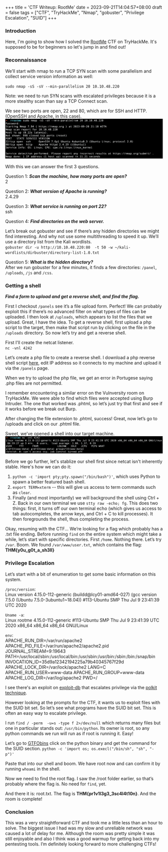 +++
title = 'CTF Writeup: RootMe'
date = 2023-09-21T14:04:57+08:00
draft = false
tags = ["CTF", "TryHackMe", "Nmap", "gobuster", "Privilege Escalation", "SUID"]
+++

### Introduction
Here, I'm going to show how I solved the [RootMe](https://tryhackme.com/room/rrootme) CTF on TryHackMe. It's supposed to be for beginners so let's jump in and find out!


### Reconnaissance
We’ll start with nmap to run a TCP SYN scan with some parallelism and collect service version information as well:

`sudo nmap -sS -sV --min-parallelism 20 10.10.48.220`

Note: we need to run SYN scans with escalated privileges because it is a more stealthy scan than say a TCP Connect scan.

We see two ports are open, 22 and 80, which are for SSH and HTTP. (OpenSSH and Apache, in this case).
![](../post/rootme-pics/nmap%20scan.png)


With this we can answer the first 3 questions.

Question 1:
**_Scan the machine, how many ports are open?_**\
    2

Question 2:
**_What version of Apache is running?_**\
    2.4.29

Question 3:
**_What service is running on port 22?_**\
    ssh

Question 4:
**_Find directories on the web server._**

Let’s break out gobuster and see if there’s any hidden directories we might find interesting. And why not use some multithreading to speed it up. We’ll use a directory list from the Kali wordlists.\
`gobuster dir -u http://10.10.48.220:80  -t 50 -w ~/kali-wordlists/dirbuster/directory-list-1.0.txt`


Question 5:
**_What is the hidden directory?_**\
After we run gobuster for a few minutes, it finds a few directories: `/panel`, `/uploads`, `/js` and `/css`.



### Getting a shell

**_Find a form to upload and get a reverse shell, and find the flag._** 

First I checkout `/panels` see it’s a file upload form. Perfect! We can probably exploit this if there’s no advanced filter on what types of files can be uploaded. I then look at `/uploads`, which appears to list the files that we upload. Great, I have the idea. To get a reverse shell, first upload a php script to the target, then make that script run by clicking on the file in the `/uploads` directory. So now let’s try and get a reverse shell.

First I'll create the netcat listener.\
`nc -vnl 4242`

Let’s create a php file to create a reverse shell. I download a php reverse shell script [here](https://github.com/pentestmonkey/php-reverse-shell/blob/master/php-reverse-shell.php), edit IP address so it connects to my machine and upload it via the `/panels` page. 

When we try to upload the php file, we get an error in Portugese saying .php files are not permitted.

I remember encountering a similar error on the Vulnversity room on TryHackMe. We were able to find which files were accepted using Burp Intruder. The one that worked was .phtml, so let’s just try that first and see if it works before we break out Burp. 

After changing the file extension to .phtml, success! Great, now let’s go to /uploads and click on our .phtml file.

Sweet, we’ve opened a shell into our target machine. 
![](../post/rootme-pics/reverse%20shell.png)


Before we go further, let's stablize our shell first since netcat isn't inherently stable. Here's how we can do it:
1. `python -c 'import pty;pty.spawn("/bin/bash")'`, which uses Python to spawn a better featured bash shell.
2. `export TERM=xterm` -- this will give us access to term commands such as `clear`.
3. Finally (and most importantly) we will background the shell using Ctrl + Z. Back in our own terminal we use `stty raw -echo; fg`. This does two things: first, it turns off our own terminal echo (which gives us access to tab autocompletes, the arrow keys, and Ctrl + C to kill processes). It then foregrounds the shell, thus completing the process.

Okay, resuming with the CTF... We’re looking for a flag which probably has a .txt file ending. Before running `find` on the entire system which might take a while, let’s start with specific directories. First `/home`. Nothing there. 
Let’s try `/var`. Boom. We found `/var/www/user.txt`, which contains the flag: **THM{y0u_g0t_a_sh3ll}**


### Privilege Escalation

Let’s start with a bit of enumeration to get some basic information on this system.

`/proc/version`:\
Linux version 4.15.0-112-generic (buildd@lcy01-amd64-027) (gcc version 7.5.0 (Ubuntu 7.5.0-3ubuntu1~18.04)) #113-Ubuntu SMP Thu Jul 9 23:41:39 UTC 2020

`Uname -a`:\
Linux rootme 4.15.0-112-generic #113-Ubuntu SMP Thu Jul 9 23:41:39 UTC 2020 x86_64 x86_64 x86_64 GNU/Linux

`env`:\
APACHE_RUN_DIR=/var/run/apache2
APACHE_PID_FILE=/var/run/apache2/apache2.pid
JOURNAL_STREAM=9:19643
PATH=/usr/local/sbin:/usr/local/bin:/usr/sbin:/usr/bin:/sbin:/bin:/snap/bin
INVOCATION_ID=35d9a12342194225a79b40345767f29d
APACHE_LOCK_DIR=/var/lock/apache2
LANG=C
APACHE_RUN_USER=www-data
APACHE_RUN_GROUP=www-data
APACHE_LOG_DIR=/var/log/apache2
PWD=/

I see there's an exploit on [exploit-db](https://www.exploit-db.com/exploits/47167) that escalates privilege via the [polkit technique](https://github.blog/2021-06-10-privilege-escalation-polkit-root-on-linux-with-bug/).

However looking at the prompts for the CTF, it wants us to exploit files with the SUID bit set. So let’s see what programs have the SUID bit set. This is often an easy way to escalate privilege.

I run `find / -perm  -u=s -type f 2>/dev/null` which returns many files but one in particular stands out: `/usr/bin/python`. Its owner is root, so any python commands we run will run as if root is running it. Easy!

Let’s go to [GTFObins](https://gtfobins.github.io/) click on the python binary and get the command for the SUID section. 
`python -c 'import os; os.execl("/bin/sh", "sh", "-p")'`

Paste that into our shell and boom. We have root now and can confirm it by running `whoami` in the shell.

Now we need to find the root flag. I saw the /root folder earlier, so that’s probably where the flag is. No need for `find`, yet.

And there it is: root.txt. The flag is **THM{pr1v1l3g3_3sc4l4t10n}**. And the room is complete!

### Conclusion
This was a very straightforward CTF and took me a little less than an hour to solve. The biggest issue I had was my slow and unreliable network was caused a lot of delay for me. Although the room was pretty simple it was still enjoyable and also I think was a good warmup for getting back into my pentesting tools. I’m definitely looking forward to more challenging CTFs!















